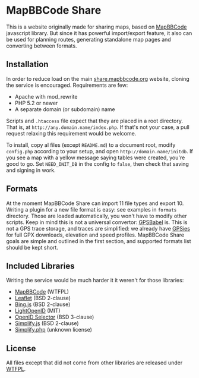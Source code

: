 # MapBBCode Share

This is a website originally made for sharing maps, based on [MapBBCode](https://github.com/mapbbcode/mapbbcode) javascript library. But since it has powerful import/export feature, it also can be used for planning routes, generating standalone map pages and converting between formats.

## Installation

In order to reduce load on the main [share.mapbbcode.org](http://share.mapbbcode.org) website, cloning the service is encouraged. Requirements are few:

* Apache with mod_rewrite
* PHP 5.2 or newer
* A separate domain (or subdomain) name

Scripts and `.htaccess` file expect that they are placed in a root directory. That is, at `http://any.domain.name/index.php`. If that's not your case, a pull request relaxing this requirement would be welcome.

To install, copy al files (except `README.md`) to a document root, modify `config.php` according to your setup, and open `http://domain.name/initdb`. If you see a map with a yellow message saying tables were created, you're good to go. Set `NEED_INIT_DB` in the config to `false`, then check that saving and signing in work.

## Formats

At the moment MapBBCode Share can import 11 file types and export 10. Writing a plugin for a new file format is easy: see examples in `formats` directory. Those are loaded automatically, you won't have to modify other scripts. Keep in mind this is not a universal convertor: [GPSBabel](http://www.gpsbabel.org/) is. This is not a GPS trace storage, and traces are simplified: we already have [GPSies](http://www.gpsies.com/) for full GPX downloads, elevation and speed profiles. MapBBCode Share goals are simple and outlined in the first section, and supported formats list should be kept short.

## Included Libraries

Writing the service would be much harder it it weren't for those libraries:

* [MapBBCode](https://github.com/mapbbcode/mapbbcode) (WTFPL)
* [Leaflet](http://leafletjs.com/) (BSD 2-clause)
* [Bing.js](https://github.com/shramov/leaflet-plugins/blob/master/layer/tile/Bing.js) (BSD 2-clause)
* [LightOpenID](http://code.google.com/p/lightopenid/) (MIT)
* [OpenID Selector](http://code.google.com/p/openid-selector/) (BSD 3-clause)
* [Simplify.js](http://mourner.github.io/simplify-js/) (BSD 2-clause)
* [Simplify.php](https://github.com/AKeN/simplify-php) (unknown license)

## License

All files except that did not come from other libraries are released under [WTFPL](http://www.wtfpl.net/).
